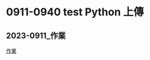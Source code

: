 # 0911-0940 test Python 上傳
 ## 2023-0911_作業
 [作業](https://github.com/Sf-Git-2023/11209_Python_school/0911-Python_lesson)